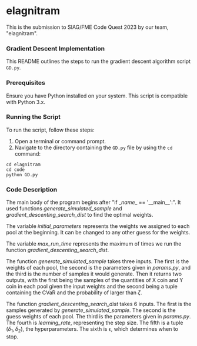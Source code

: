# elagnitram

This is the submission to SIAG/FME Code Quest 2023 by our team, "elagnitram".

### Gradient Descent Implementation

This README outlines the steps to run the gradient descent algorithm script `GD.py`.

### Prerequisites

Ensure you have Python installed on your system. This script is compatible with Python 3.x.

### Running the Script

To run the script, follow these steps:

1. Open a terminal or command prompt.
2. Navigate to the directory containing the `GD.py` file by using the `cd` command:

```
cd elagnitram
cd code
python GD.py
```

### Code Description

The main body of the program begins after "if \__name__  == '\_\_main\_\_':". It used functions *generate_simulated_sample* and *gradient_descenting_search_dist* to find the optimal weights.

The variable *initial_parameters* represents the weights we assigned to each pool at the beginning. It can be changed to any other guess for the weights.

The variable *max_run_time* represents the maximum of times we run the function *gradient_descenting_search_dist*. 

The function *generate_simulated_sample* takes three inputs. The first is the weights of each pool, the second is the parameters given in *params.py*, and the third is the number of samples it would generate. Then it returns two outputs, with the first being the samples of the quantities of X coin and Y coin in each pool given the input weights and the second being a tuple containing the CVaR and the probability of larger than $\zeta$.

The function *gradient_descenting_search_dist* takes 6 inputs. The first is the samples generated by *generate_simulated_sample*. The second is the guess weights of each pool. The third is the parameters given in *params.py*. The fourth is *learning_rate*, representing the step size. The fifth is a tuple $(\delta_1,\delta_2)$, the hyperparameters. The sixth is $\epsilon$, which determines when to stop.
